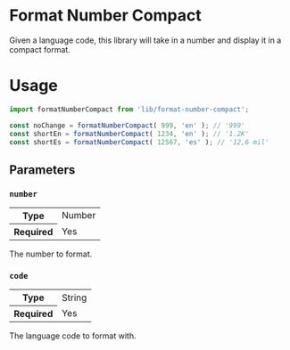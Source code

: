 # Format Number Compact

Given a language code, this library will take in a number and display it in a compact format.

# Usage

```javascript
import formatNumberCompact from 'lib/format-number-compact';

const noChange = formatNumberCompact( 999, 'en' ); // '999'
const shortEn = formatNumberCompact( 1234, 'en' ); // '1.2K'
const shortEs = formatNumberCompact( 12567, 'es' ); // '12,6 mil'
```

## Parameters

### `number`

<table>
	<tr><th>Type</th><td>Number</td></tr>
	<tr><th>Required</th><td>Yes</td></tr>
</table>

The number to format.

### `code`

<table>
	<tr><th>Type</th><td>String</td></tr>
	<tr><th>Required</th><td>Yes</td></tr>
</table>

The language code to format with.
